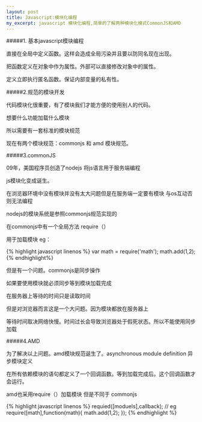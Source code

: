 ```yaml
---
layout: post
title: Javascript:模块化编程
my_excerpt: javascript 模块化编程,简单的了解两种模块化模式CommonJS和AMD
---
```


#####1. 基本javascript模块编程

直接在全局中定义函数。这样会造成全局污染并且要以防同名现在出现。

把函数定义在对象中作为属性。外部可以直接修改对象中的属性。

定义立即执行匿名函数。保证内部变量的私有性。


#####2.规范的模块开发

代码模块化很重要，有了模块我们才能方便的使用别人的代码。

想要什么功能加载什么模块

所以需要有一套标准的模块规范

现在有两个模块规范：commonjs 和 amd 模块规范。


#####3.commonJS

09年，美国程序员创造了nodejs 将js语言用于服务端编程

js模块化变成诞生。

在浏览器环境中没有模块并没有太大问题但是在服务端一定要有模块 与os互动否则无法编程

nodejs的模块系统是参照commonjs规范实现的

在commonjs中有一个全局方法 require（）

用于加载模块 eg：

{% highlight javascript linenos %}
    var math = require('math');
    math.add(1,2);
{% endhighlight%}

但是有一个问题。commonjs是同步操作

如果要使用模块就必须同步等到模块加载完成

在服务器上等待的时间只是读取时间

但是对浏览器而言这是一个大问题。因为模块都放在服务器上

等待时间取决网络快慢。时间过长会导致浏览器处于假死状态。所以不能使用同步加载


#####4.AMD

为了解决以上问题。amd模块规范诞生了。asynchronous module definition 异步模块定义

在所有依赖模块的语句都定义了一个回调函数。等到加载完成后。这个回调函数才会运行。

amd也采用require（）加载模块 但是不同于 commonjs

{% highlight javascript linenos %}
        requied([moduels],callback);
        // eg
        require([math],function(math){
            math.add(1,2);
        });
{% endhighlight %}

